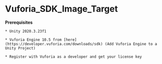 # Vuforia_SDK_Image_Target

**Prerequisites**
    
    * Unity 2020.3.23f1
    
    * Vuforia Engine 10.5 from [here](https://developer.vuforia.com/downloads/sdk) (Add Vuforia Engine to a Unity Project)
    
    * Register with Vuforia as a developer and get your license key
